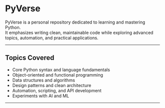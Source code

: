 # PyVerse

PyVerse is a personal repository dedicated to learning and mastering Python.  
It emphasizes writing clean, maintainable code while exploring advanced topics, automation, and practical applications.

---

## Topics Covered
- Core Python syntax and language fundamentals  
- Object-oriented and functional programming  
- Data structures and algorithms  
- Design patterns and clean architecture  
- Automation, scripting, and API development  
- Experiments with AI and ML  

---


